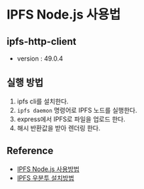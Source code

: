 # IPFS Node.js 사용법

## ipfs-http-client

- version : 49.0.4

## 실행 방법

1. ipfs cli를 설치한다.
2. `ipfs daemon` 명령어로 IPFS 노드를 실행한다.
3. express에서 IPFS로 파일을 업로드 한다.
4. 해시 반환값을 받아 렌더링 한다.

## Reference
- [IPFS Node.js 사용방법](https://about-tech.tistory.com/entry/IPFS-NodeJS%EC%97%90%EC%84%9C-%EC%82%AC%EC%9A%A9%ED%95%98%EA%B8%B0ipfs-http-client-npm)
- [IPFS 우분투 설치방법](https://about-tech.tistory.com/entry/IPFS-%EC%9A%B0%EB%B6%84%ED%88%AC-2004-LTS-%EC%84%A4%EC%B9%98-%EB%B0%A9%EB%B2%95)


